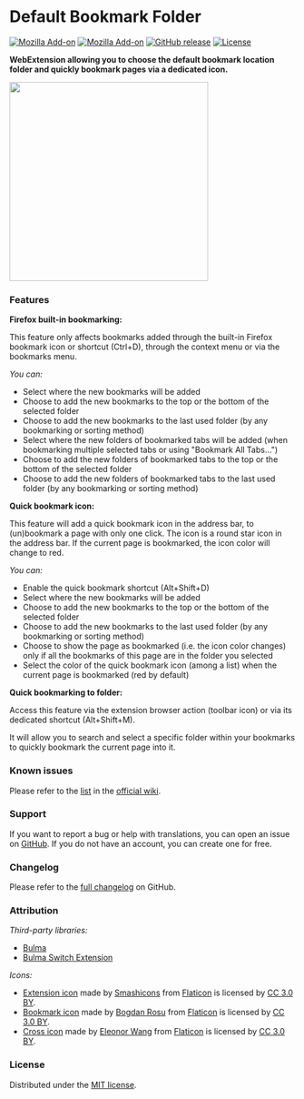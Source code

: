 # Default Bookmark Folder

[![Mozilla Add-on](https://img.shields.io/amo/users/default-bookmark-folder.svg?style=flat-square)](https://addons.mozilla.org/en-US/firefox/addon/default-bookmark-folder/)
[![Mozilla Add-on](https://img.shields.io/amo/rating/default-bookmark-folder.svg?style=flat-square)](https://addons.mozilla.org/en-US/firefox/addon/default-bookmark-folder/)
[![GitHub release](https://img.shields.io/github/release/teddy-gustiaux/default-bookmark-folder.svg?style=flat-square)](https://github.com/teddy-gustiaux/default-bookmark-folder/releases)
[![License](https://img.shields.io/badge/License-MIT-lightrey.svg?style=flat-square)](https://opensource.org/licenses/MIT)

**WebExtension allowing you to choose the default bookmark location folder and quickly bookmark pages via a dedicated icon.**

<a href="https://addons.mozilla.org/en-US/firefox/addon/default-bookmark-folder/">
<img border="0" src="./assets/get-the-addon/firefox-get-the-addon.png" width="350">
</a>

### Features

**Firefox built-in bookmarking:**

This feature only affects bookmarks added through the built-in Firefox bookmark icon or shortcut (Ctrl+D), through the context menu or via the bookmarks menu.

*You can:*
- Select where the new bookmarks will be added
- Choose to add the new bookmarks to the top or the bottom of the selected folder
- Choose to add the new bookmarks to the last used folder (by any bookmarking or sorting method)
- Select where the new folders of bookmarked tabs will be added (when bookmarking multiple selected tabs or using "Bookmark All Tabs...")
- Choose to add the new folders of bookmarked tabs to the top or the bottom of the selected folder
- Choose to add the new folders of bookmarked tabs to the last used folder (by any bookmarking or sorting method)

**Quick bookmark icon:**

This feature will add a quick bookmark icon in the address bar, to (un)bookmark a page with only one click.
The icon is a round star icon in the address bar.
If the current page is bookmarked, the icon color will change to red.

*You can:*
- Enable the quick bookmark shortcut (Alt+Shift+D)
- Select where the new bookmarks will be added
- Choose to add the new bookmarks to the top or the bottom of the selected folder
- Choose to add the new bookmarks to the last used folder (by any bookmarking or sorting method)
- Choose to show the page as bookmarked (i.e. the icon color changes) only if all the bookmarks of this page are in the folder you selected
- Select the color of the quick bookmark icon (among a list) when the current page is bookmarked (red by default)

**Quick bookmarking to folder:**

Access this feature via the extension browser action (toolbar icon) or via its dedicated shortcut (Alt+Shift+M).

It will allow you to search and select a specific folder within your bookmarks to quickly bookmark the current page into it.

### Known issues

Please refer to the [list](https://github.com/teddy-gustiaux/default-bookmark-folder/wiki/Known-issues) in the [official wiki](https://github.com/teddy-gustiaux/default-bookmark-folder/wiki).

### Support

If you want to report a bug or help with translations, you can open an issue on [GitHub](https://github.com/teddy-gustiaux/default-bookmark-folder/issues). If you do not have an account, you can create one for free.

### Changelog

Please refer to the <a href="https://github.com/teddy-gustiaux/default-bookmark-folder/blob/master/CHANGELOG.md">full changelog</a> on GitHub.

### Attribution

*Third-party libraries:*
- [Bulma](https://bulma.io/)
- [Bulma Switch Extension](https://github.com/Wikiki/bulma-switch)

*Icons:*
- [Extension icon](https://www.flaticon.com/free-icon/bookmark_150854) made by [Smashicons](https://www.flaticon.com/authors/smashicons) from [Flaticon](https://www.flaticon.com) is licensed by [CC 3.0 BY](http://creativecommons.org/licenses/by/3.0/).
- [Bookmark icon](https://www.flaticon.com/free-icon/star-button_69468) made by [Bogdan Rosu](https://www.flaticon.com/authors/bogdan-rosu) from [Flaticon](https://www.flaticon.com) is licensed by [CC 3.0 BY](http://creativecommons.org/licenses/by/3.0/).
- [Cross icon](https://www.flaticon.com/free-icon/settings_128531) made by [Eleonor Wang](https://www.flaticon.com/authors/eleonor-wang) from [Flaticon](https://www.flaticon.com) is licensed by [CC 3.0 BY](http://creativecommons.org/licenses/by/3.0/).

### License

Distributed under the [MIT license](http://opensource.org/licenses/MIT).

